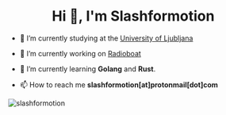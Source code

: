 <h1 align="center">Hi 👋, I'm Slashformotion</h1>


- 🏫 I’m currently studying at the [University of Ljubljana](https://www.uni-lj.si/eng/)

- 🔭 I’m currently working on [Radioboat](https://github.com/slashformotion/radioboat)

- 🌱 I’m currently learning **Golang** and **Rust**.

- 📫 How to reach me **slashformotion[at]protonmail[dot]com**

<p><img align="center" src="https://github-readme-stats.vercel.app/api/top-langs?username=slashformotion&show_icons=true&locale=en&layout=compact&exclude_repo=PoorRTOS,SecondOrderElec" alt="slashformotion" /></p>

